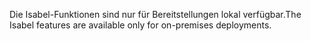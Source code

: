 <span data-ttu-id="8b5d5-101">Die Isabel-Funktionen sind nur für Bereitstellungen lokal verfügbar.</span><span class="sxs-lookup"><span data-stu-id="8b5d5-101">The Isabel features are available only for on-premises deployments.</span></span>